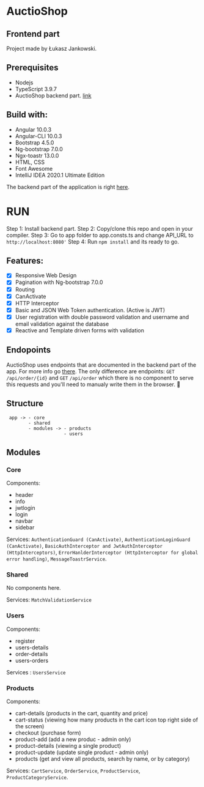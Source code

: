 # AuctioShop
## Frontend part
Project made by Łukasz Jankowski.

## Prerequisites
- Nodejs
- TypeScript 3.9.7
- AuctioShop backend part. [link](https://github.com/Lukas-max/shop-backend)

## Build with:
- Angular 10.0.3
- Angular-CLI 10.0.3
- Bootstrap 4.5.0
- Ng-bootstrap 7.0.0
- Ngx-toastr 13.0.0
- HTML, CSS
- Font Awesome
- IntelliJ IDEA 2020.1 Ultimate Edition

The backend part of the application is right [here](https://github.com/Lukas-max/shop-backend). 

# RUN 
Step 1: Install backend part.
Step 2: Copy/clone this repo and open in your compiler. 
Step 3: Go to app folder to app.consts.ts and change API_URL to `http://localhost:8080'`
Step 4: Run `npm install` and its ready to go.

## Features:
- [x] Responsive Web Design
- [x] Pagination with Ng-bootstrap 7.0.0
- [x] Routing
- [x] CanActivate
- [x] HTTP Interceptor
- [x] Basic and JSON Web Token authentication. (Active is JWT)
- [x] User registration with double password validation and username and email validation against the database
- [x] Reactive and Template driven forms with validation

## Endopoints
AuctioShop uses endpoints that are documented in the backend part of the app. For more info go [there](https://github.com/Lukas-max/shop-backend).
The only difference are endpoints:
`GET` `/api/order/{id}` and `GET` `/api/order` 
which there is no component to serve this requests and you'll need to manualy write them in the browser. :shit:

## Structure
```
 app -> - core
        - shared
        - modules -> - products
                     - users
```

## Modules
### Core
Components:
 - header
 - info
 - jwtlogin
 - login
 - navbar
 - sidebar
 
 Services:
 `AuthenticationGuard (CanActivate)`, `AuthenticationLoginGuard (CanActivate)`, `BasicAuthInterceptor and JwtAuthInterceptor (HttpInterceptors)`, `ErrorHanlderInterceptor (HttpInterceptor for global error handling)`, `MessageToastrService`.
 
 ### Shared
 No components here.
 
 Services: `MatchValidationService`
 
 ### Users
 Components:
 - register
 - users-details
 - order-details
 - users-orders
 
 Services : `UsersService`
 
 ### Products
 Components: 
 - cart-details           (products in the cart, quantity and price)
 - cart-status            (viewing how many products in the cart icon top right side of the screen)
 - checkout               (purchase form)
 - product-add            (add a new produc - admin only)
 - product-details        (viewing a single product)
 - product-update         (update single product - admin only)
 - products               (get and view all products, search by name, or by category)
  
Services:
`CartService`, `OrderService`, `ProductService`, `ProductCategoryService`.
